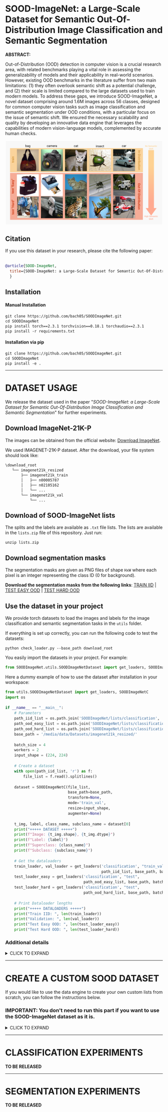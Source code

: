 # SOOD-ImageNet: a Large-Scale Dataset for Semantic Out-Of-Distribution Image Classification and Semantic Segmentation

**ABSTRACT:**

Out-of-Distribution (OOD) detection in computer vision is a crucial research area, with related benchmarks playing a vital role in assessing the generalizability of models and their applicability in real-world scenarios. However, existing OOD benchmarks in the literature suffer from two main limitations: (1) they often overlook semantic shift as a potential challenge, and (2) their scale is limited compared to the large datasets used to train modern models. To address these gaps, we introduce SOOD-ImageNet, a novel dataset comprising around 1.6M images across 56 classes, designed for common computer vision tasks such as image classification and semantic segmentation under OOD conditions, with a particular focus on the issue of semantic shift. We ensured the necessary scalability and quality by developing an innovative data engine that leverages the capabilities of modern vision-language models, complemented by accurate human checks.

![cover_image](media/train_test_examples.png)

## Citation

If you use this dataset in your research, please cite the following paper:

``` bibtex

@article{SOOD-ImageNet,
  title={SOOD-ImageNet: a Large-Scale Dataset for Semantic Out-Of-Distribution Image Classification and Semantic Segmentation},
  }
```

## Installation

#### Manual Installation
```commandline
git clone https://github.com/bach05/SOODImageNet.git
cd SOODImageNet
pip install torch==2.3.1 torchvision==0.18.1 torchaudio==2.3.1 
pip install -r requirements.txt
```
#### Installation via pip
```commandline
git clone https://github.com/bach05/SOODImageNet.git
cd SOODImageNet
pip install -e .
```   

---
# DATASET USAGE

We release the dataset used in the paper "*SOOD-ImageNet: a Large-Scale Dataset for Semantic Out-Of-Distribution Image Classification and Semantic Segmentation*" for further experiments.  

## Download ImageNet-21K-P

The images can be obtained from the official website: [Download ImageNet](http://www.image-net.org/). 

We used IMAGENET-21K-P dataset. After the download, your file system should look like: 

```
\download_root
   └── imagenet21k_resized
       ├── imagenet21k_train
       │   ├── n00005787
       │   ├── n02105162
       │   └── ... 
       └── imagenet21k_val
           └── ...
```

## Download of SOOD-ImageNet lists

The splits and the labels are available as `.txt` file lists.
The lists are available in the `lists.zip` file of this repository. Just run:
```commandline
unzip lists.zip
```

## Download segmentation masks

The segmentation masks are given as PNG files of shape `HxW` where each pixel is an integer representing the class ID (0 for background).

**Download the segmentation masks from the following links**: [TRAIN IID](https://drive.google.com/file/d/13o1dMAa56TqOTHyOf4gf6dFPheARqpoC/view?usp=sharing) | [TEST EASY OOD](https://drive.google.com/file/d/1AppoFP8EsPMv3pjwkmKH8ENm_FAys7UG/view?usp=drive_link) | [TEST HARD OOD](https://drive.google.com/file/d/1RqJSUjdWniBDG3dXmaF_PTbaEDQE2FEk/view?usp=drive_link)

## Use the dataset in your project

We provide torch datasets to load the images and labels for the image classification and semantic segmentation tasks in the `utils` folder.

If everything is set up correctly, you can run the following code to test the datasets:
```commandline
python check_loader.py --base_path download_root
```
You easily import the datasets in your project. For example:

```python
from SOODImageNet.utils.SOODImageNetDataset import get_loaders, SOODImageNetC, SOODImageNetS
```
Here a dummy example of how to use the dataset after installation in your workspace:
```python
from utils.SOODImageNetDataset import get_loaders, SOODImageNetC
import os

if __name__ == "__main__":
    # Parameters
    path_iid_list = os.path.join('SOODImageNet/lists/classification', 'train_iid.txt')
    path_ood_easy_list = os.path.join('SOODImageNet/lists/classification', 'test_easy_ood.txt')
    path_ood_hard_list = os.path.join('SOODImageNet/lists/classification', 'test_hard_ood.txt')
    base_path = '/media/data/Datasets/imagenet21k_resized/'

    batch_size = 4
    workers = 2
    input_shape = (224, 224)

    # Create a dataset
    with open(path_iid_list, 'r') as f:
        file_list = f.read().splitlines()

    dataset = SOODImageNetC(file_list,
                            base_path=base_path,
                            transform=None,
                            mode='train_val',
                            resize=input_shape,
                            augmenter=None)

    t_img, label, class_name, subclass_name = dataset[0]
    print("+++++ DATASET +++++")
    print(f"Image: {t_img.shape}, {t_img.dtype}")
    print(f"Label: {label}")
    print(f"Superclass: {class_name}")
    print(f"Subclass: {subclass_name}")

    # Get the dataloaders
    train_loader, val_loader = get_loaders('classification', "train_val",
                                           path_iid_list, base_path, batch_size, workers, input_shape=input_shape)
    test_loader_easy = get_loaders('classification', "test",
                                   path_ood_easy_list, base_path, batch_size, workers)
    test_loader_hard = get_loaders('classification', "test",
                                   path_ood_hard_list, base_path, batch_size, workers)

    # Print Dataloader lengths
    print("+++++ DATALOADERS +++++")
    print("Train IID: ", len(train_loader))
    print("Validation: ", len(val_loader))
    print("Test Easy OOD: ", len(test_loader_easy))
    print("Test Hard OOD: ", len(test_loader_hard))
```

### Additional details

<details>
  <summary>CLICK TO EXPAND</summary>

The `lists.zip` compressed folder contains 2 folders. 

***For the image classification task***. The folder `classification` contains the following files: 
- `classification/train_iid.txt`, with the images we used for the *IID training*
- `classification/test_easy_ood.txt`, with the images we used for *OOD test* with a smaller semantic shift
- `classification/test_hard_ood.txt`, with the images we used for *OOD test* with a larger semantic shift

Each line of the list is structured as follows: 
```
imagenet21k_train/[synset_folder]/[image_file].JPG [class_ID] [superclass_name] [subclass_name]
```

***For the semantic segmentation task***. The folder `segmentation` contains the following files: 
- `segmentation/train_iid.txt`, with the images we used for the *IID training*
- `segmentation/test_easy_ood.txt`, with the images we used for *OOD test* with a smaller semantic shift
- `segmentation/test_hard_ood.txt`, with the images we used for *OOD test* with a larger semantic shift

Each line of the list is structured as follows: 
```
imagenet21k_train/[synset_folder]/[image_file].JPG output_test_easy_sam2/[synset_folder]/[image_file]_mask.png [class_ID] [superclass_name] [subclass_name]
```
</details>

---

# CREATE A CUSTOM SOOD DATASET

If you would like to use the data engine to create your own custom lists from scratch, you can follow the instructions below.

### IMPORTANT: You don't need to run this part if you want to use the SOOD-ImageNet dataset as it is.

<details>
  <summary>CLICK TO EXPAND</summary>


![data_engine](media/data_engine.png)

## Before using

Download PaliGemma model from [Hugging Face](https://huggingface.co/google/paligemma-3b-mix-224) and save it in the `hf_models` folder:
```commandline
git lfs install
mkdir hf_models
cd hf_models
git clone https://huggingface.co/google/paligemma-3b-mix-224
```
Since requirements are heavy for the data engine, we proved them as a separate file. You can install them by running:
```commandline
pip install -r requirements.txt
```

## Usage

*NOTE: tested on RTX 4090 24GB, Pytorch 2.3.1, CUDA 11.8, Python 3.10.12*

### SOOD-ImageNet-C (classification) Creation

We encapsulated the dataset creation process in the `sood_c_dataset_creation.sh` script. The parameters are the following:
1.  `data_id`: symbolic name to identify the output files
2.  `root_imagenet`: the path to the ImageNet-21K-P dataset
3. `batch_size`: the batch size to use for the CLIP score computation
```commandline
chmod +x sood_c_dataset_creation.sh
./sood_c_dataset_creation.sh sood_imagenet download_root/imagenet21k_resized 512
```
Please, not that human interventions are required during the process. 

For a detailed explanation of the process, please refer to the following scripts:

<details>
  <summary>CLICK TO EXPAND</summary>

1. `cluster_imagenet.py`, contains the code to create the hierarchical structure of ImageNet-21K-P using WordNet and Sentence Transformer. Needs the following files:
   - `data_class_lists/imagenet_cls.yaml`, contains class names for each synset
```commandline
python cluster_imagenet.py 
```

2. `vlm_superclass_building.py`, contains the code to create associate the sub-classes to the proper super-class. Needs the following files:
   - `data_class_lists/imagenet_cls.yaml`, contains class names for each synset
   - `data_class_lists/selected_classes.yaml`, contains the selected super-classes for the SOOD-ImageNet dataset (note that you can define your own classes if you like, but it is not guaranteed to have all of them in the final dataset due to the filtering process)
```commandline
python vlm_superclass_building.py --data_id sood_imagenet --root_imagenet download_root/imagenet21k_resized 
```
3. `human_check_tool.py`, contains the code to perform the human checks on the images. You can interrupt the labelling and resume it. 
```commandline
python human_check_tool.py --data_id sood_imagenet 
```

4. `check_replicas.py`, contains the code to check for replicated sub-classes each super-class. The user is asked to select in which super-class to keep the sub-class.
```commandline
python check_replicas.py --data_id sood_imagenet 
```

5. `check_scores.py`, contains the code to filter the super-classes with a few sub-classes. 
```commandline
python check_scores.py --data_id sood_imagenet --min_num_subclasses 10
```

6. `clip_score_generation.py`: contains the code to compute correlation scores with CLIP
```commandline
python clip_score_generation.py --data_id sood_imagenet --root_imagenet download_root/imagenet21k_resized --batch_size 512 --min_num_subclasses 10
```

7. `outliers_detection.py`: contains the code to detect outliers in the score distribution, useful to remove spurious images in a class
```commandline
python outliers_detection.py 
```

8. `dataset_split.py`: contains the code to split the dataset in IID (train), test easy OOD and test hard OOD
```commandline
python dataset_split.py --root_imagenet download_root/imagenet21k_resized --p_value_1 40 --p_value_2 20 --data_id sood_imagenet
```
</details>



### SOOD-ImageNet-S (semantic segmentation) Creation 

To generate the semantic segmentation dataset, we need to extract the segmentation mask. For the training set, we can use CLIPSeg: 
```commandline
python label_with_clipseg.py --root_imagenet download_root/imagenet21k_resized --data_id sood_imagenet --image_lists lists/classification/train_iid.txt
```

</details>

---

# CLASSIFICATION EXPERIMENTS

**TO BE RELEASED**

---

# SEGMENTATION EXPERIMENTS

**TO BE RELEASED**




